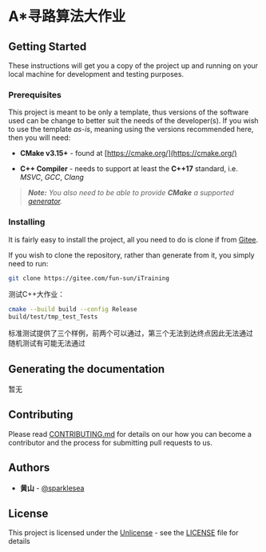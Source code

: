 # A*寻路算法大作业

## Getting Started

These instructions will get you a copy of the project up and running on your local
machine for development and testing purposes.

### Prerequisites

This project is meant to be only a template, thus versions of the software used
can be change to better suit the needs of the developer(s). If you wish to use the
template *as-is*, meaning using the versions recommended here, then you will need:

* **CMake v3.15+** - found at [https://cmake.org/](https://cmake.org/)

* **C++ Compiler** - needs to support at least the **C++17** standard, i.e. *MSVC*,
*GCC*, *Clang*

> ***Note:*** *You also need to be able to provide ***CMake*** a supported
[generator](https://cmake.org/cmake/help/latest/manual/cmake-generators.7.html).*

### Installing

It is fairly easy to install the project, all you need to do is clone if from
[Gitee](https://gitee.com/fun-sun/iTraining).

If you wish to clone the repository, rather than generate from it, you simply need
to run:

```bash
git clone https://gitee.com/fun-sun/iTraining
```

测试C++大作业：
```bash
cmake --build build --config Release
build/test/tmp_test_Tests 
```
标准测试提供了三个样例，前两个可以通过，第三个无法到达终点因此无法通过
随机测试有可能无法通过

## Generating the documentation
暂无

## Contributing

Please read [CONTRIBUTING.md](CONTRIBUTING.md) for details on our how you can
become a contributor and the process for submitting pull requests to us.

## Authors

* **黄山** - [@sparklesea](https://github.com/sparklesea)

## License

This project is licensed under the [Unlicense](https://unlicense.org/) - see the
[LICENSE](LICENSE) file for details
